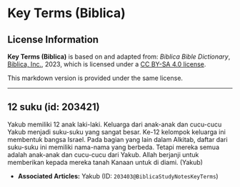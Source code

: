 # Key Terms (Biblica)

## License Information

**Key Terms (Biblica)** is based on and adapted from: _Biblica Bible Dictionary_, [Biblica, Inc.](https://www.biblica.com/), 2023, which is licensed under a [CC BY-SA 4.0 license](https://creativecommons.org/licenses/by-sa/4.0/legalcode.en).

This markdown version is provided under the same license.



--------------------------------

## 12 suku (id: 203421)

Yakub memiliki 12 anak laki\-laki. Keluarga dari anak\-anak dan cucu\-cucu Yakub menjadi suku\-suku yang sangat besar. Ke\-12 kelompok keluarga ini membentuk bangsa Israel. Pada bagian yang lain dalam Alkitab, daftar dari suku\-suku ini memiliki nama\-nama yang berbeda. Tetapi mereka semua adalah anak\-anak dan cucu\-cucu dari Yakub. Allah berjanji untuk memberikan kepada mereka tanah Kanaan untuk di diami. (Yakub)

* **Associated Articles:** Yakub (ID: `203403@BiblicaStudyNotesKeyTerms`)

